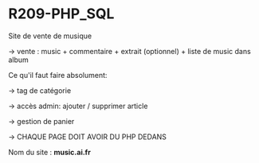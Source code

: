 # R209-PHP_SQL

Site de vente de musique 

-> vente : music + commentaire + extrait (optionnel) + liste de music dans album 

Ce qu'il faut faire absolument: 

-> tag de catégorie 

-> accès admin: ajouter / supprimer article

-> gestion de panier

-> CHAQUE PAGE DOIT AVOIR DU PHP DEDANS



Nom du site : **music.ai.fr**
